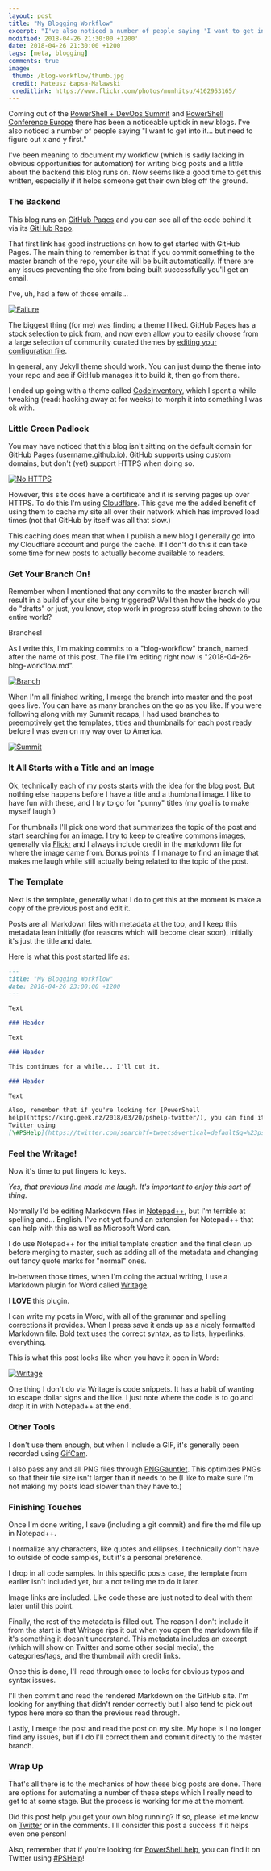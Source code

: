 ```yaml
---
layout: post
title: "My Blogging Workflow"
excerpt: "I've also noticed a number of people saying 'I want to get into it... but need to figure out x and y first."
modified: 2018-04-26 21:30:00 +1200'
date: 2018-04-26 21:30:00 +1200
tags: [meta, blogging]
comments: true
image:
 thumb: /blog-workflow/thumb.jpg
 credit: Mateusz Łapsa-Malawski
 creditlink: https://www.flickr.com/photos/munhitsu/4162953165/
---
```


Coming out of the [PowerShell + DevOps Summit](https://powershell.org/summit/)
and [PowerShell Conference Europe](http://www.psconf.eu/) there has been a
noticeable uptick in new blogs. I've also noticed a number of people saying "I
want to get into it... but need to figure out x and y first."

I've been meaning to document my workflow (which is sadly lacking in obvious
opportunities for automation) for writing blog posts and a little about the
backend this blog runs on. Now seems like a good time to get this written,
especially if it helps someone get their own blog off the ground.

### The Backend

This blog runs on [GitHub Pages](https://pages.github.com/) and you can see all
of the code behind it via its [GitHub
Repo](https://github.com/Windos/windos.github.io).

That first link has good instructions on how to get started with GitHub Pages.
The main thing to remember is that if you commit something to the master branch
of the repo, your site will be built automatically. If there are any issues
preventing the site from being built successfully you'll get an email.

I've, uh, had a few of those emails...

[![Failure](/images/blog-workflow/failure.png)](/images/blog-workflow/failure.png)

The biggest thing (for me) was finding a theme I liked. GitHub Pages has a stock
selection to pick from, and now even allow you to easily choose from a large
selection of community curated themes by [editing your configuration
file](https://blog.github.com/2017-11-29-use-any-theme-with-github-pages/).

In general, any Jekyll theme should work. You can just dump the theme into your
repo and see if GitHub manages it to build it, then go from there.

I ended up going with a theme called
[CodeInventory](https://github.com/codeinventory/codeinventory.github.io), which
I spent a while tweaking (read: hacking away at for weeks) to morph it into
something I was ok with.

### Little Green Padlock

You may have noticed that this blog isn't sitting on the default domain for
GitHub Pages (username.github.io). GitHub supports using custom domains, but
don't (yet) support HTTPS when doing so.

[![No HTTPS](/images/blog-workflow/nohttps.png)](/images/blog-workflow/nohttps.png)

However, this site does have a certificate and it is serving pages up over
HTTPS. To do this I'm using [Cloudflare](https://cloudflare.com). This gave me
the added benefit of using them to cache my site all over their network which
has improved load times (not that GitHub by itself was all that slow.)

This caching does mean that when I publish a new blog I generally go into my
Cloudflare account and purge the cache. If I don't do this it can take some time
for new posts to actually become available to readers.

### Get Your Branch On!

Remember when I mentioned that any commits to the master branch will result in a
build of your site being triggered? Well then how the heck do you do "drafts" or
just, you know, stop work in progress stuff being shown to the entire world?

Branches!

As I write this, I'm making commits to a "blog-workflow" branch, named after the
name of this post. The file I'm editing right now is
"2018-04-26-blog-workflow.md".

[![Branch](/images/blog-workflow/branch.png)](/images/blog-workflow/branch.png)

When I'm all finished writing, I merge the branch into master and the post goes
live. You can have as many branches on the go as you like. If you were following
along with my Summit recaps, I had used branches to preemptively get the
templates, titles and thumbnails for each post ready before I was even on my way
over to America.

[![Summit](/images/blog-workflow/summit.jpg)](/images/blog-workflow/summit.jpg)

### It All Starts with a Title and an Image

Ok, technically each of my posts starts with the idea for the blog post. But
nothing else happens before I have a title and a thumbnail image. I like to have
fun with these, and I try to go for "punny" titles (my goal is to make myself
laugh!)

For thumbnails I'll pick one word that summarizes the topic of the post and
start searching for an image. I try to keep to creative commons images,
generally via [Flickr](https://www.flickr.com/photos/astuteobserver/1439828491/)
and I always include credit in the markdown file for where the image came from.
Bonus points if I manage to find an image that makes me laugh while still
actually being related to the topic of the post.

### The Template

Next is the template, generally what I do to get this at the moment is make a
copy of the previous post and edit it.

Posts are all Markdown files with metadata at the top, and I keep this metadata
lean initially (for reasons which will become clear soon), initially it's just
the title and date.

Here is what this post started life as:

```markdown
---
title: "My Blogging Workflow"
date: 2018-04-26 23:00:00 +1200
---

Text

### Header

Text

### Header

This continues for a while... I'll cut it.

### Header

Text

Also, remember that if you're looking for [PowerShell
help](https://king.geek.nz/2018/03/20/pshelp-twitter/), you can find it on
Twitter using
[\#PSHelp](https://twitter.com/search?f=tweets&vertical=default&q=%23pshelp&src=typd)!
```

### Feel the Writage!

Now it's time to put fingers to keys.

*Yes, that previous line made me laugh. It's important to enjoy this sort of
thing.*

Normally I'd be editing Markdown files in
[Notepad++](https://notepad-plus-plus.org/), but I'm terrible at spelling and...
English. I've not yet found an extension for Notepad++ that can help with this
as well as Microsoft Word can.

I do use Notepad++ for the initial template creation and the final clean up
before merging to master, such as adding all of the metadata and changing out
fancy quote marks for "normal" ones.

In-between those times, when I'm doing the actual writing, I use a Markdown
plugin for Word called [Writage](http://www.writage.com/).

I **LOVE** this plugin.

I can write my posts in Word, with all of the grammar and spelling corrections
it provides. When I press save it ends up as a nicely formatted Markdown file.
Bold text uses the correct syntax, as to lists, hyperlinks, everything.

This is what this post looks like when you have it open in Word:

[![Writage](/images/blog-workflow/writage.jpg)](/images/blog-workflow/writage.jpg)

One thing I don't do via Writage is code snippets. It has a habit of wanting to
escape dollar signs and the like. I just note where the code is to go and drop
it in with Notepad++ at the end.

### Other Tools

I don't use them enough, but when I include a GIF, it's generally been recorded
using [GifCam](http://blog.bahraniapps.com/gifcam/).

I also pass any and all PNG files through
[PNGGauntlet](https://pnggauntlet.com/). This optimizes PNGs so that their file
size isn't larger than it needs to be (I like to make sure I'm not making my
posts load slower than they have to.)

### Finishing Touches

Once I'm done writing, I save (including a git commit) and fire the md file up
in Notepad++.

I normalize any characters, like quotes and ellipses. I technically don't have
to outside of code samples, but it's a personal preference.

I drop in all code samples. In this specific posts case, the template from
earlier isn't included yet, but a not telling me to do it later.

Image links are included. Like code these are just noted to deal with them later
until this point.

Finally, the rest of the metadata is filled out. The reason I don't include it
from the start is that Writage rips it out when you open the markdown file if
it's something it doesn't understand. This metadata includes an excerpt (which
will show on Twitter and some other social media), the categories/tags, and the
thumbnail with credit links.

Once this is done, I'll read through once to looks for obvious typos and syntax
issues.

I'll then commit and read the rendered Markdown on the GitHub site. I'm looking
for anything that didn't render correctly but I also tend to pick out typos here
more so than the previous read through.

Lastly, I merge the post and read the post on my site. My hope is I no longer
find any issues, but if I do I'll correct them and commit directly to the master
branch.

### Wrap Up

That's all there is to the mechanics of how these blog posts are done. There are
options for automating a number of these steps which I really need to get to at
some stage. But the process is working for me at the moment.

Did this post help you get your own blog running? If so, please let me know on
[Twitter](https://twitter.com/WindosNZ) or in the comments. I'll consider this
post a success if it helps even one person!

Also, remember that if you're looking for [PowerShell
help](https://king.geek.nz/2018/03/20/pshelp-twitter/), you can find it on
Twitter using
[\#PSHelp](https://twitter.com/search?f=tweets&vertical=default&q=%23pshelp&src=typd)!
